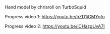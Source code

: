Hand model by chrisroll on TurboSquid

Progress video 1: 
https://youtu.be/hZD1iGMYgfo

Progress video 2:
https://youtu.be/iCHazgUvA7I


